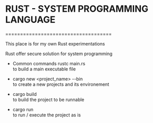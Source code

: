 # RUST - SYSTEM PROGRAMMING LANGUAGE
====================================

This place is for my own Rust experimentations

Rust offer secure solution for system programming

- Common commands
rustc main.rs  
to build a main executable file  

- cargo new <project_name> --bin  
to create a new projects and its environement  

- cargo build  
to build the project to be runnable  

- cargo run  
to run / execute the project as is  


